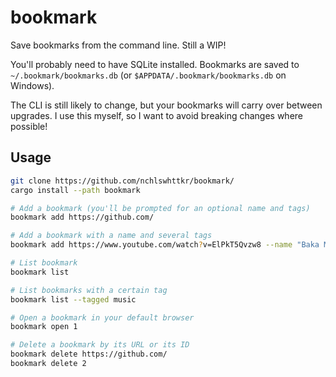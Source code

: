 # bookmark

Save bookmarks from the command line. Still a WIP!

You'll probably need to have SQLite installed. Bookmarks are saved to `~/.bookmark/bookmarks.db` (or `$APPDATA/.bookmark/bookmarks.db` on Windows).

The CLI is still likely to change, but your bookmarks will carry over between upgrades. I use this myself, so I want to avoid breaking changes where possible!

## Usage

```sh
git clone https://github.com/nchlswhttkr/bookmark/
cargo install --path bookmark

# Add a bookmark (you'll be prompted for an optional name and tags)
bookmark add https://github.com/

# Add a bookmark with a name and several tags
bookmark add https://www.youtube.com/watch?v=ElPkT5Qvzw8 --name "Baka Mitai Cover" --tags music,gaming

# List bookmark
bookmark list

# List bookmarks with a certain tag
bookmark list --tagged music

# Open a bookmark in your default browser
bookmark open 1

# Delete a bookmark by its URL or its ID
bookmark delete https://github.com/
bookmark delete 2
```

